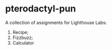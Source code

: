 # pterodactyl-pun
A collection of assignments for Lighthouse Labs:
1. Recipe;
2. Fizzbuzz;
3. Calculator
